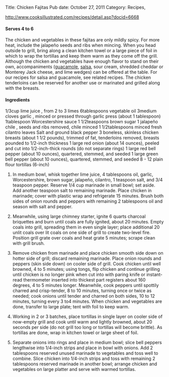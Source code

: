 Title: Chicken Fajitas
Pub date: October 27, 2011
Category: Recipes, 

http://www.cooksillustrated.com/recipes/detail.asp?docid=6668
<h4></h4>
<h4>Serves 4 to 6</h4>
The chicken and vegetables in these fajitas are only mildly spicy. For more heat, include the jalapeño seeds and ribs when mincing. When you head outside to grill, bring along a clean kitchen towel or a large piece of foil in which to wrap the tortillas and keep them warm as they come off the grill. Although the chicken and vegetables have enough flavor to stand on their own, accompaniments (<a title="Guacamole" href="http://karen.rittmeyer.net/?p=216">guacamole</a>, <a title="Salsa" href="http://karen.rittmeyer.net/?p=270">salsa</a>, sour cream, shredded cheddar or Monterey Jack cheese, and lime wedges) can be offered at the table. For our recipes for salsa and guacamole, see related recipes. The chicken tenderloins can be reserved for another use or marinated and grilled along with the breasts.
<h4>Ingredients</h4>
1/3cup lime juice , from 2 to 3 limes
6tablespoons vegetable oil
3medium cloves garlic , minced or pressed through garlic press (about 1 tablespoon)
1tablespoon Worcestershire sauce
1 1/2teaspoons brown sugar
1 jalapeño chile , seeds and ribs removed, chile minced
1 1/2tablespoons minced fresh cilantro leaves
Salt and ground black pepper
3 boneless, skinless chicken breasts (about 1 1/2 pounds), trimmed of fat, tenderloins removed, breasts pounded to 1/2-inch thickness
1 large red onion (about 14 ounces), peeled and cut into 1/2-inch-thick rounds (do not separate rings)
1 large red bell pepper (about 10 ounces), quartered, stemmed, and seeded
1 large green bell pepper (about 10 ounces), quartered, stemmed, and seeded
8 - 12 plain flour tortillas (6-inch)

1. In medium bowl, whisk together lime juice, 4 tablespoons oil, garlic, Worcestershire, brown sugar, jalapeño, cilantro, 1 teaspoon salt, and 3/4 teaspoon pepper. Reserve 1/4 cup marinade in small bowl; set aside. Add another teaspoon salt to remaining marinade. Place chicken in marinade; cover with plastic wrap and refrigerate 15 minutes. Brush both sides of onion rounds and peppers with remaining 2 tablespoons oil and season with salt and pepper.

2. Meanwhile, using large chimney starter, ignite 6 quarts charcoal briquettes and burn until coals are fully ignited, about 20 minutes. Empty coals into grill, spreading them in even single layer; place additional 20 unlit coals over lit coals on one side of grill to create two-level fire. Position grill grate over coals and heat grate 5 minutes; scrape clean with grill brush.

3. Remove chicken from marinade and place chicken smooth side down on hotter side of grill; discard remaining marinade. Place onion rounds and peppers (skin side down) on cooler side of grill. Cook chicken until well browned, 4 to 5 minutes; using tongs, flip chicken and continue grilling until chicken is no longer pink when cut into with paring knife or instant-read thermometer inserted into thickest part registers about 160 degrees, 4 to 5 minutes longer. Meanwhile, cook peppers until spottily charred and crisp-tender, 8 to 10 minutes, turning once or twice as needed; cook onions until tender and charred on both sides, 10 to 12 minutes, turning every 3 to4 minutes. When chicken and vegetables are done, transfer to large plate; tent with foil to keep warm.

4. Working in 2 or 3 batches, place tortillas in single layer on cooler side of now-empty grill and cook until warm and lightly browned, about 20 seconds per side (do not grill too long or tortillas will become brittle). As tortillas are done, wrap in kitchen towel or large sheet of foil.

5. Separate onions into rings and place in medium bowl; slice bell peppers lengthwise into 1/4-inch strips and place in bowl with onions. Add 2 tablespoons reserved unused marinade to vegetables and toss well to combine. Slice chicken into 1/4-inch strips and toss with remaining 2 tablespoons reserved marinade in another bowl; arrange chicken and vegetables on large platter and serve with warmed tortillas.